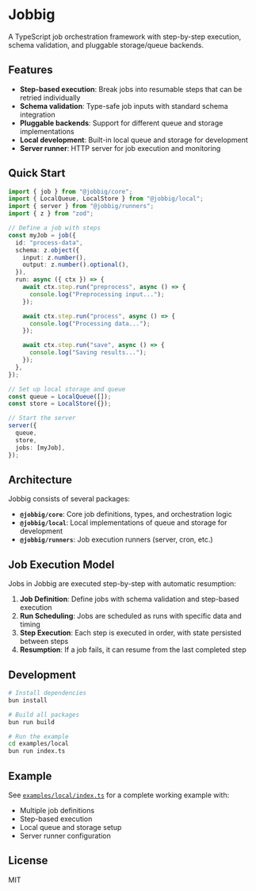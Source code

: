 # Jobbig

A TypeScript job orchestration framework with step-by-step execution, schema validation, and pluggable storage/queue backends.

## Features

- **Step-based execution**: Break jobs into resumable steps that can be retried individually
- **Schema validation**: Type-safe job inputs with standard schema integration
- **Pluggable backends**: Support for different queue and storage implementations
- **Local development**: Built-in local queue and storage for development
- **Server runner**: HTTP server for job execution and monitoring

## Quick Start

```typescript
import { job } from "@jobbig/core";
import { LocalQueue, LocalStore } from "@jobbig/local";
import { server } from "@jobbig/runners";
import { z } from "zod";

// Define a job with steps
const myJob = job({
  id: "process-data",
  schema: z.object({
    input: z.number(),
    output: z.number().optional(),
  }),
  run: async ({ ctx }) => {
    await ctx.step.run("preprocess", async () => {
      console.log("Preprocessing input...");
    });

    await ctx.step.run("process", async () => {
      console.log("Processing data...");
    });

    await ctx.step.run("save", async () => {
      console.log("Saving results...");
    });
  },
});

// Set up local storage and queue
const queue = LocalQueue([]);
const store = LocalStore({});

// Start the server
server({
  queue,
  store,
  jobs: [myJob],
});
```

## Architecture

Jobbig consists of several packages:

- **`@jobbig/core`**: Core job definitions, types, and orchestration logic
- **`@jobbig/local`**: Local implementations of queue and storage for development
- **`@jobbig/runners`**: Job execution runners (server, cron, etc.)

## Job Execution Model

Jobs in Jobbig are executed step-by-step with automatic resumption:

1. **Job Definition**: Define jobs with schema validation and step-based execution
2. **Run Scheduling**: Jobs are scheduled as runs with specific data and timing
3. **Step Execution**: Each step is executed in order, with state persisted between steps
4. **Resumption**: If a job fails, it can resume from the last completed step

## Development

```bash
# Install dependencies
bun install

# Build all packages
bun run build

# Run the example
cd examples/local
bun run index.ts
```

## Example

See [`examples/local/index.ts`](examples/local/index.ts) for a complete working example with:

- Multiple job definitions
- Step-based execution
- Local queue and storage setup
- Server runner configuration

## License

MIT
